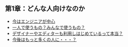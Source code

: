 ## 第1章：どんな人向けなのか
- [今はエンジニアが中心](/chapters/first/1-1/)
- [一人で使うもの？みんなで使うもの？](/chapters/first/1-2/)
- [デザイナーやエディターも利用しはじめているって本当？](/chapters/first/1-3/)
- [今後はもっと多くの人に・・・？](/chapters/first/1-4/)
